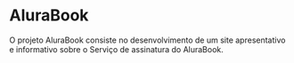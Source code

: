 # AluraBook
O projeto AluraBook consiste no desenvolvimento de um site apresentativo e informativo sobre o Serviço de assinatura do AluraBook.
